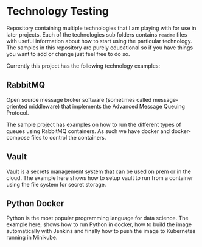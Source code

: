 # Technology Testing

Repository containing multiple technologies that I am playing with for use in later projects. Each of the technologies sub folders contains `readme` files with useful information about how to start using the particular technology. The samples in this repository are purely educational so if you have things you want to add or change just feel free to do so.

Currently this project has the following technology examples:

## RabbitMQ

Open source message broker software (sometimes called message-oriented middleware) that implements the Advanced Message Queuing Protocol.

The sample project has examples on how to run the different types of queues using RabbitMQ containers. As such we have docker and docker-compose files to control the containers.

## Vault

Vault is a secrets management system  that can be used on prem or in the cloud. The example here shows how to setup  vault to run from a container using the file system for secret storage.

## Python Docker

Python is the most popular programming language for data science. The example here, shows how to run Python in docker, how to build the image automatically with Jenkins and finally how to push the image to Kubernetes running in Minikube.
